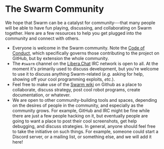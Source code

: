 # The Swarm Community

We hope that Swarm can be a catalyst for community---that many people
will be able to have fun playing, discussing, and collaborating on
Swarm together.  Here are a few resources to help you get plugged into
the community and connect with others.

- Everyone is welcome in the Swarm community.  Note the [Code of
  Conduct](https://github.com/swarm-game/swarm/blob/main/CODE_OF_CONDUCT.md),
  which specifically governs those contributing to the project on
  GitHub, but by extension the whole community.
- The `#swarm` channel on the [Libera.Chat](https://libera.chat/) IRC
  network is open to all.  At the moment it's primarily used to
  discuss development, but you're welcome to use it to discuss
  anything Swarm-related (*e.g.* asking for help, showing off your cool
  programming exploits, *etc.*).
- Feel free to make use of the [Swarm
  wiki](https://github.com/swarm-game/swarm/wiki) on Github as a place to
  collaborate, discuss strategy, post cool robot programs, create
  documentation, or whatever.
- We are open to other community-building tools and spaces, depending
  on the desires of people in the community, and especially as the
  community grows. For example, GitHub and IRC might be fine while
  there are just a few people hacking on it, but eventually people are
  going to want a place to post their cool screenshots, get help
  debugging, and discuss strategies.  In general, anyone should feel
  free to take the initiative on such things.  For example, someone
  could start a Discord server, or a mailing list, or something else,
  and we will add it here!
